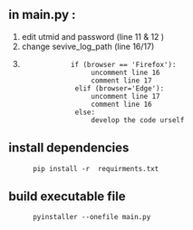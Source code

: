 ## in main.py :
1. edit utmid and password (line 11 & 12 )
2. change sevive_log_path (line 16/17)
3.                 if (browser == 'Firefox'):
                        uncomment line 16
                        comment line 17
                    elif (browser='Edge'):
                        uncomment line 17
                        comment line 16
                    else:
                        develop the code urself

## install dependencies
          pip install -r  requirments.txt          
         
## build  executable file
          pyinstaller --onefile main.py
